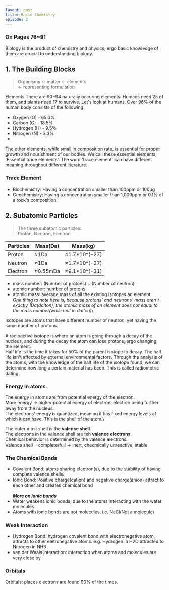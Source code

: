 ```yaml
---
layout: post
title: Basic Chemistry
episode: 2
---
```

### On Pages 76~91
Biology is the product of chemistry and physics, ergo basic knowledge of them are crucial to understanding biology.

## 1. The Building Blocks
>Organisms ← matter ← elements<br>
← representing formulation

Elements
There are 90~94 naturally occuring elements. Humans need 25 of them, and plants need 17 to survive. Let's look at humans. Over 96% of the human body consists of the following.
- Oxygen (O) - 65.0%
- Carbon (C) - 18.5%
- Hydrogen (H) - 9.5%
- Nitrogen (N) - 3.3%
- 
The other elements, while small in composition rate, is essential for proper growth and nourishment of our bodies. We call these essential elements, 'Essential trace elements'.
The word 'trace element' can have different meaning throughout different literature.

### Trace Element
- Biochemistry: Having a concentration smaller than 100ppm or 100μg
- Geochemistry: Having a concentration smaller than 1,000ppm or 0.1% of a rock's composition.

## 2. Subatomic Particles
> The three subatomic particles:\
> Proton, Neutron, Electron

| Particles | Mass(Da) | Mass(kg)      |
|-----------|----------|---------------|
| Proton    | ≈1Da     | ≈1.7*10^(-27) |
| Neutron   | ≈1Da     | ≈1.7*10^(-27) |
| Electron  | ≈0.55mDa | ≈9.1*10^(-31) |

- mass number: (Number of protons) + (Number of neutron)
- atomic number: number of protons
- atomic mass: average mass of all the existing isotopes an element<br>
*One thing to note here is, because protons' and neutrons' mass aren't exactly 1Da(dalton), the atomic mass of an element does not equal to the mass number(while unit in dalton)*\

Isotopes are atoms that have different number of neutron, yet having the same number of protons.

A radioactive isotope is where an atom is going through a decay of the nucleus, and during the decay the atom can lose protons, ergo changing the element.\
Half life is the time it takes for 50% of the parent isotope to decay. The half life isn't affected by external environmental factors.
Through the analysis of the atoms, with the knowledge of the half life of the isotope found, we can determine how long a certain material has been. This is called radiometric dating.

### Energy in atoms
The energy in atoms are from potential energy of the electron.\
More energy -> higher potential energy of electron; electron being further away from the nucleus.\
The electrons' energy is quantized, meaning it has fixed energy levels of which it can have. This is the shell of the atom.\

The outer most shell is the **valence shell**.\
The electrons in the valence shell are teh **valence electrons**.\
Chemical behavior is determined by the valence electrons.\
Valence shell = complete/full → inert, checmically unreactive; stable

### The Chemical Bonds
- Covalent Bond: atoms sharing electron(s), due to the stability of having complete valence shells.
- Ionic Bond: Positive charge(cation) and negative charge(anion) attract to each other and creates chemical bond
<br><br>**_More on ionic bonds_**
- Water weakens ionic bonds, due to the atoms interacting with the water molecules
- Atoms with ionic bonds are not molecules. i.e. NaCl(Not a molecule)

### Weak Interaction
- Hydrogen Bond: hydrogen covalent bond with electronegative atom, attracts to other eletronegative atoms. e.g. Hydrogen in H2O attracted to Nitrogen in NH3
- van der Waals interaction: interaction when atoms and molecules are very close by

### Orbitals
Orbitals: places electrons are found 90% of the times.

